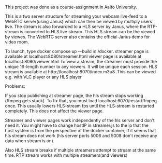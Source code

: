 This project was done as a course-assignment in Aalto University.

This is a two server structure for streaming your webcam live-feed to a WebRTC server(using Janus) which can then be viewed by multiply users live. The stream is also forwarded to a HLS server by Janus, where the RTP-stream is converted to HLS live stream. This HLS stream can be the viewed by viewes. The WebRTC server also contains the official Janus demo for video room.

To launch, type docker compose up --build in /docker.
streamer page is available at localhost:8080/streamer.html
viewer page is available at localhost:8080/viewer.html
To view a stream, the streamer must provide the unique 16-length number to any viewers. It will be unique each session.
HLS stream is available at http://localhost:8070/index.m3u8 .This can be viewed e.g. with VLC player or any HLS player

Problems:

If you stop publishing at streamer page, the hls stream stops working (ffmpeg gets stuck). To fix that, you must load localhost:8070/restartffmpeg once. This usually lowers HLS-stream fps until the HLS-stream is restarted completely. This does not affect the viewer page.

Streamer and viewer pages work independently of the hls server and don't need it.
You might have to change hostIP in streamer.js to the ip that the host system is from the perspective of the docker container, if it seems that hls stream does not work (hls server ports 5006 and 5008 don't receive any data when stream is on).

Also HLS stream breaks if multiple streamers attempt to stream at the same time. RTP stream works with multiple streamers(and viewers)
